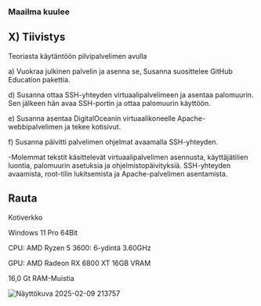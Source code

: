 ### Maailma kuulee 

## X) Tiivistys 

Teoriasta käytäntöön pilvipalvelimen avulla

a) Vuokraa julkinen palvelin ja asenna se, Susanna suosittelee GitHub Education pakettia.

d) Susanna ottaa SSH-yhteyden virtuaalipalvelimeen ja asentaa palomuurin. Sen jälkeen hän avaa SSH-portin ja ottaa palomuurin käyttöön.

e) Susanna asentaa DigitalOceanin virtuaalikoneelle Apache-webbipalvelimen ja tekee kotisivut.

f) Susanna päivitti palvelimen ohjelmat avaamalla SSH-yhteyden. 

-Molemmat tekstit käsittelevät virtuaalipalvelimen asennusta, käyttäjätilien luontia, palomuurin asetuksia ja ohjelmistopäivityksiä. SSH-yhteyden avaamista, root-tilin lukitsemista ja Apache-palvelimen asentamista.

## Rauta

Kotiverkko

Windows 11 Pro 64Bit

CPU: AMD Ryzen 5 3600: 6-ydintä 3.60GHz

GPU: AMD Radeon RX 6800 XT 16GB VRAM

16,0 Gt RAM-Muistia

![Näyttökuva 2025-02-09 213757](https://github.com/user-attachments/assets/b6bc5911-4376-4b69-ad5b-c69d7dfe8c44)
